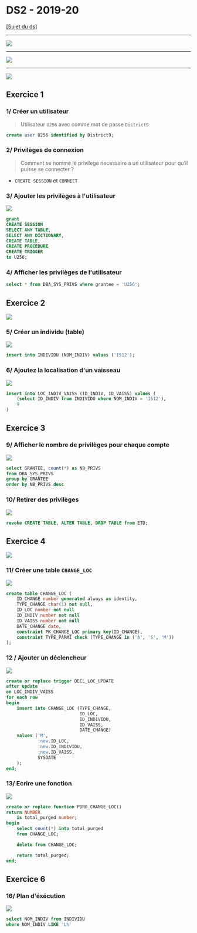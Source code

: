 # DS2 - 2019-20

[[Sujet du ds]](https://moodle1.u-bordeaux.fr/pluginfile.php/932416/mod_resource/content/1/2019-20%20BD%20S3%20DS2.pdf)

---

![](./assets/2022-01-21-10-12-39-image.png)

---

![](./assets/2022-01-21-10-12-54-image.png)

---

![](./assets/2022-01-21-10-13-13-image.png)

## Exercice 1

### 1/ Créer un utilisateur

> Utilisateur `U256` avec comme mot de passe `District9`

```sql
create user U256 identified by District9;
```

### 2/ Privilèges de connexion

> Comment se nomme le privilege necessaire a un utilisateur pour qu’il puisse se connecter ?

- `CREATE SESSION` et `CONNECT`

### 3/ Ajouter les privilèges à l'utilisateur

![](./assets/2022-01-21-10-18-32-image.png)

```sql
grant
CREATE SESSION
SELECT ANY TABLE, 
SELECT ANY DICTIONARY, 
CREATE TABLE, 
CREATE PROCEDURE
CREATE TRIGGER
to U256;
```

### 4/ Afficher les privilèges de l'utilisateur

```sql
select * from DBA_SYS_PRIVS where grantee = 'U256';
```

## Exercice 2

![](./assets/2022-01-21-10-21-02-image.png)

### 5/ Créer un individu (table)

![](./assets/2022-01-21-10-21-42-image.png)

```sql
insert into INDIVIDU (NOM_INDIV) values ('I512');
```

### 6/ Ajoutez la localisation d'un vaisseau

![](./assets/2022-01-21-10-23-33-image.png)

```sql
insert into LOC_INDIV_VAISS (ID_INDIV, ID_VAISS) values (
    (select ID_INDIV from INDIVIDU where NOM_INDIV = 'I512'),
    9
)
```

## Exercice 3

### 9/ Afficher le nombre de privilèges pour chaque compte

![](./assets/2022-01-21-10-28-11-image.png)

```sql
select GRANTEE, count(*) as NB_PRIVS
from DBA_SYS_PRIVS
group by GRANTEE
order by NB_PRIVS desc
```

### 10/ Retirer des privilèges

![](./assets/2022-01-21-10-30-36-image.png)

```sql
revoke CREATE TABLE, ALTER TABLE, DROP TABLE from ETD;
```

## Exercice 4

![](./assets/2022-01-21-10-34-31-image.png)

### 11/ Créer une table `CHANGE_LOC`

![](./assets/2022-01-21-10-37-29-image.png)

```sql
create table CHANGE_LOC (
    ID_CHANGE number generated always as identity,
    TYPE_CHANGE char(1) not null,
    ID_LOC number not null
    ID_INDIV number not null
    ID_VAISS number not null
    DATE_CHANGE date,
    constraint PK_CHANGE_LOC primary key(ID_CHANGE),
    constraint TYPE_PARMI check (TYPE_CHANGE in ('A', 'S', 'M'))
);
```

### 12 / Ajouter un déclencheur

![](./assets/2022-01-21-11-02-28-image.png)

```sql
create or replace trigger DECL_LOC_UPDATE
after update
on LOC_INDIV_VAISS
for each row
begin
    insert into CHANGE_LOC (TYPE_CHANGE, 
                            ID_LOC, 
                            ID_INDIVIDU, 
                            ID_VAISS, 
                            DATE_CHANGE)
    values ('M', 
            :new.ID_LOC, 
            :new.ID_INDIVIDU, 
            :new.ID_VAISS, 
            SYSDATE
    );
end;
```

### 13/ Ecrire une fonction

![](./assets/2022-01-21-11-02-42-image.png)

```sql
create or replace function PURG_CHANGE_LOC()
return NUMBER
    is total_purged number;
begin
    select count(*) into total_purged
    from CHANGE_LOC;

    delete from CHANGE_LOC;

    return total_purged;
end;
```

## Exercice 6

### 16/ Plan d'éxécution

![](./assets/2022-01-21-11-06-36-image.png)

```sql
select NOM_INDIV from INDIVIDU
where NOM_INDIV LIKE 'L%'
```
